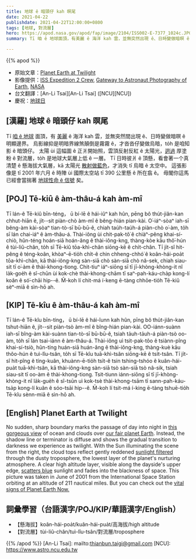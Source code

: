 ```yaml
---
title: 地球 ê 暗頭仔 kah 暝尾
date: 2021-04-22
publishdate: 2021-04-22T12:00:00+0800
tags: [地球, 對流層]
hero: https://apod.nasa.gov/apod/fap/image/2104/ISS002-E-7377_1024c.JPG
summary: Tī 咱 ê 地球面頂，有美麗 ê 海洋 kah 雲，並無突然出現 ê、日時變做暗暝 ê 明顯邊界。烏影線抑是明暗界線煞顛倒是霧霧 ê，才沓沓仔變做烏暗，to̍h 是咱知影 ê 暗頭仔。

---
```


{{% apod %}}

- 原始文章：[Planet Earth at Twilight](https://apod.nasa.gov/apod/ap210422.html)
- 影像提供：[ISS Expedition 2 Crew](https://www.nasa.gov/mission_pages/station/expeditions/expedition02/index.html), [Gateway to Astronaut Photography of Earth](http://eol.jsc.nasa.gov/), [NASA](http://www.nasa.gov/)
- 台文翻譯：[An-Li Tsai][An-Li Tsai] ([NCU][NCU])
- 慶祝：[地球日](https://www.nasa.gov/earth-day-2021)

## [漢羅] 地球 ê 暗頭仔 kah 暝尾
Tī [咱 ê 地球][our fair planet Earth] 面頂，有 [美麗][this gorgeous view] ê 海洋 kah 雲，並無突然間出現 ê、日時變做暗暝 ê 明顯邊界。
烏影線抑是明暗界線煞顛倒是霧霧 ê，才沓沓仔變做烏暗，to̍h 是咱知影 ê 暗頭仔。
太陽 ùi 這幅圖 ê 正爿開始照，雲頂反射反紅 ê 太陽光，[迵過][sunlight filtered] 厚塗粉 ê 對流層，to̍h 是地球大氣層上低 ê 一層。
Tī 日時彼爿 ê 頂懸，看會著一个真清楚 ê 懸海拔大氣層，kā 太陽光 [散射做藍色][scatters blue]，才消失 tī 烏暗 ê 太空中。
這張影像是 tī 2001 年六月 ê 時陣 ùi 國際太空站 tī 390 公里懸 ê 所在翕 ê。
毋閣你這馬已經會當揣著 [地球性命 ê 信號][vital signs of Planet Earth Now.] 矣。


## [POJ] Tē-kiû ê àm-thâu-á kah àm-mî
Tī lán-ê Tē-kiû bīn-téng， ū bí-lē ê hái-iûⁿ kah hûn, pēng bô thu̍t-jiân-kan chhut-hiān ê, ji̍t--sit piàn-chò àm-mî ê bêng-hián pian-kài.
O͘-iáⁿ-sòaⁿ iah-sī bêng-àm kài-sòaⁿ tian-tò-sī bū-bū-ê, chiah tau̍h-tau̍h-á piàn-chò o͘-àm, to̍h sī lán chai-iáⁿ ê àm-thâu-á.
Thài-iông ùi chit-pak-tô͘ ê chiàⁿ-pêng khai-sí-chiò, hûn-téng hoán-siā hoán-âng ê thài-iông-kng, thàng-kòe kāu thô͘-hún ê tùi-liû-chân, to̍h sī Tē-kiû tōa-khì-chân siōng-kē ê chi̍t-chân.
Tī ji̍t-sî hit-pêng ê téng-koân, khòaⁿ-ē-tio̍h chi̍t-ê chin chheng-chhó͘ ê koân-hái-poa̍t tōa-khì-chân, kā thài-iông-kng sàn-siā chò sàn-siā chò nâ-sek, chiah siau-sit tī o͘-àm ê thài-khong-tiong.
Chit-tiuⁿ iáⁿ-siōng sī tī jī-khòng-khòng-it nî la̍k-goe̍h ê sî-chūn ùi kok-chè thài-khong-chām tī saⁿ-pah-káu-cha̍p kong-lí koân ê só͘-chāi hip--ê.
M̄-koh lí chit-má í-keng ē-tàng chhōe-tio̍h Tē-kiû sèⁿ-miā ê sìn-hō ah.


## [KIP] Tē-kîu ê àm-thâu-á kah àm-mî
Tī lán-ê Tē-kîu bīn-tíng， ū bí-lē ê hái-îunn kah hûn, pīng bô thu̍t-jiân-kan tshut-hiān ê, ji̍t--sit piàn-tsò àm-mî ê bîng-hián pian-kài.
OO-iánn-suànn iah-sī bîng-àm kài-suànn tian-tò-sī bū-bū-ê, tsiah ta̍uh-ta̍uh-á piàn-tsò oo-àm, to̍h sī lán tsai-iánn ê àm-thâu-á.
Thài-iông uì tsit-pak-tôo ê tsiànn-pîng khai-sí-tsiò, hûn-tíng huán-siā huán-âng ê thài-iông-kng, thàng-kuè kāu thôo-hún ê tuì-lîu-tsân, to̍h sī Tē-kîu tuā-khì-tsân siōng-kē ê tsi̍t-tsân.
Tī ji̍t-sî hit-pîng ê tíng-kuân, khuànn-ē-tio̍h tsi̍t-ê tsin tshing-tshóo ê kuân-hái-pua̍t tuā-khì-tsân, kā thài-iông-kng sàn-siā tsò sàn-siā tsò nâ-sik, tsiah siau-sit tī oo-àm ê thài-khong-tiong.
Tsit-tiunn iánn-siōng sī tī jī-khòng-khòng-it nî la̍k-gue̍h ê sî-tsūn uì kok-tsè thài-khong-tsām tī sann-pah-káu-tsa̍p kong-lí kuân ê sóo-tsāi hip--ê.
M̄-koh lí tsit-má í-king ē-tàng tshuē-tio̍h Tē-kîu sènn-miā ê sìn-hō ah.

## [English] Planet Earth at Twilight
No sudden, sharp boundary marks the passage of day into night in [this gorgeous view][this gorgeous view] of ocean and clouds over [our fair planet Earth][our fair planet Earth]. Instead, the shadow line or terminator is diffuse and shows the gradual transition to darkness we experience as twilight. With the Sun illuminating the scene from the right, the cloud tops reflect gently reddened [sunlight filtered][sunlight filtered] through the dusty troposphere, the lowest layer of the planet's nurturing atmosphere. A clear high altitude layer, visible along the dayside's upper edge, [scatters blue][scatters blue] sunlight and fades into the blackness of space. This picture was taken in June of 2001 from the International Space Station orbiting at an altitude of 211 nautical miles. But you can check out the [vital signs of Planet Earth Now.][vital signs of Planet Earth Now.]

## 詞彙學習（台語漢字/POJ/KIP/華語漢字/English）

- 【懸海拔】koân-hái-poa̍t/kuân-hái-pua̍t/高海拔/high altitude
- 【對流層】tùi-liû-chân/tuì-lîu-tsân/對流層/troposphere

{{% /apod %}}
[An-Li Tsai]: mailto:thianbun.taigi@gmail.com
[NCU]: https://www.astro.ncu.edu.tw

[this gorgeous view]:http://eol.jsc.nasa.gov/scripts/sseop/photo.pl?mission=ISS002&roll=E&frame=7377
[our fair planet Earth]:https://earthobservatory.nasa.gov/
[sunlight filtered]:http://www.webexhibits.org/causesofcolor/14B.html
[scatters blue]:http://webexhibits.org/causesofcolor/14.html
[vital signs of Planet Earth Now.]:https://climate.nasa.gov/earth-now/#/vitalsign?vitalsign=satellites&altid=0&animating=f&start=&end=
